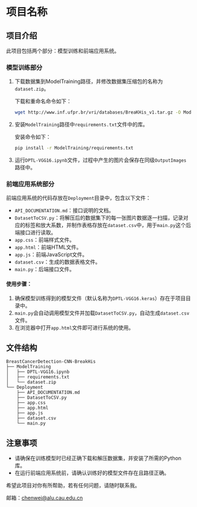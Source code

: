# 项目名称

## 项目介绍

此项目包括两个部分：模型训练和前端应用系统。

### 模型训练部分

1. 下载数据集到ModelTraining路径，并修改数据集压缩包的名称为`dataset.zip`。

   下载和重命名命令如下：
   ```bash
   wget http://www.inf.ufpr.br/vri/databases/BreaKHis_v1.tar.gz -O ModelTraining/dataset.zip
   ```

2. 安装`ModelTraining`路径中`requirements.txt`文件中的库。

   安装命令如下：
   ```bash
   pip install -r ModelTraining/requirements.txt
   ```

3. 运行`DPTL-VGG16.ipynb`文件，过程中产生的图片会保存在同级`OutputImages`路径中。

### 前端应用系统部分

前端应用系统的代码存放在`Deployment`目录中，包含以下文件：
- `API_DOCUMENTATION.md`：接口说明的文档。
- `DatasetToCSV.py`：将解压后的数据集下的每一张图片数据逐一扫描，记录对应的标签和放大系数，并制作表格存放在`dataset.csv`中，用于`main.py`这个后端接口进行读取。
- `app.css`：前端样式文件。
- `app.html`：前端HTML文件。
- `app.js`：前端JavaScript文件。
- `dataset.csv`：生成的数据表格文件。
- `main.py`：后端接口文件。

#### 使用步骤：

1. 确保模型训练得到的模型文件（默认名称为`DPTL-VGG16.keras`）存在于项目目录中。
2. `main.py`会自动调用模型文件并加载`DatasetToCSV.py`，自动生成`dataset.csv`文件。
3. 在浏览器中打开`app.html`文件即可进行系统的使用。

## 文件结构

```
BreastCancerDetection-CNN-BreakHis
├── ModelTraining
│   ├── DPTL-VGG16.ipynb
│   ├── requirements.txt
│   └── dataset.zip
└── Deployment
    ├── API_DOCUMENTATION.md
    ├── DatasetToCSV.py
    ├── app.css
    ├── app.html
    ├── app.js
    ├── dataset.csv
    └── main.py
```

## 注意事项

- 请确保在训练模型时已经正确下载和解压数据集，并安装了所需的Python库。
- 在运行前端应用系统前，请确认训练好的模型文件存在且路径正确。

希望此项目对你有所帮助，若有任何问题，请随时联系我。

邮箱：chenwei@alu.cau.edu.cn

